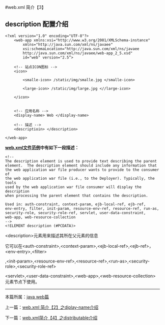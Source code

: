 
#web.xml 简介【3】

## description 配置介绍


	<?xml version="1.0" encoding="UTF-8"?>
		<web-app xmlns:xsi="http://www.w3.org/2001/XMLSchema-instance"
         	xmlns="http://java.sun.com/xml/ns/javaee"
         	xsi:schemaLocation="http://java.sun.com/xml/ns/javaee
         	http://java.sun.com/xml/ns/javaee/web-app_2_5.xsd"
         	id="web" version="2.5”>

		<!-- 站点ICON图标 -->
		<icon>

            <smalle-icon> /static/img/smalle.jpg </smalle-icon>

            <large-icon> /static/img/large.jpg <//large-icon>

		</icon>


		<!-- 应用名称 -->
		<display-name> Web </display-name>

		<!-- 描述 -->
		<descriptioin> </description>

	</web-app>



**[web.xml文件范例](./webxml)中有如下一段描述：**


    <!--
    The description element is used to provide text describing the parent
    element.  The description element should include any information that
    the web application war file producer wants to provide to the consumer of
    the web application war file (i.e., to the Deployer). Typically, the tools
    used by the web application war file consumer will display the description
    when processing the parent element that contains the description.

    Used in: auth-constraint, context-param, ejb-local-ref, ejb-ref,
    env-entry, filter, init-param, resource-env-ref, resource-ref, run-as,
    security-role, security-role-ref, servlet, user-data-constraint,
    web-app, web-resource-collection
    -->
    <!ELEMENT description (#PCDATA)>


\<description>元素用来描述其所在父元素的信息

它可以在\<auth-constraint>,\<context-param>,\<ejb-local-ref>,\<ejb-ref>，\<env-entry>,\<filter>

,\<init-param>,\<resource-env-ref>,\<resource-ref>,\<run-as>,\<security-role>,\<security-role-ref>

\<servlet>,\<user-data-constraint>,\<web-app>,\<web-resource-collection>元素节点下使用。

***

本篇所属：[java web篇](./Java/web/Index)

上一篇：[web.xml 简介【2】之diplay-name介绍](./webxml-display-name)

下一篇：[web.xml简介【4】之distributable介绍](./webxml-distributable)